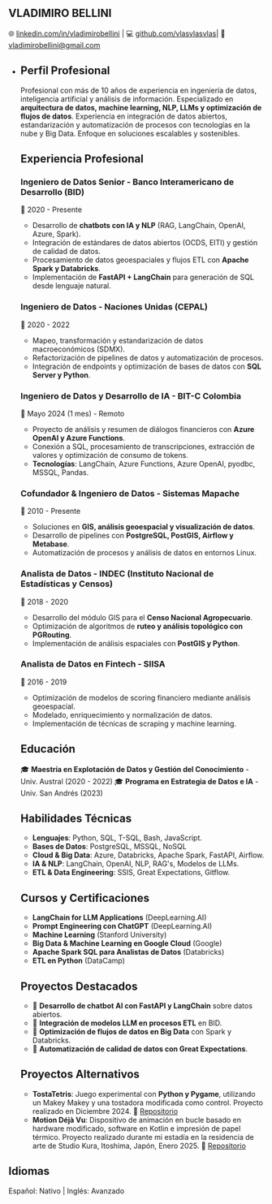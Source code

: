 ## **VLADIMIRO BELLINI**

🌐 [linkedin.com/in/vladimirobellini]() | 💻 [github.com/vlasvlasvlas]()| 📧 vladimirobellini@gmail.com

- ## **Perfil Profesional**

  Profesional con más de 10 años de experiencia en ingeniería de datos, inteligencia artificial y análisis de información. Especializado en **arquitectura de datos, machine learning, NLP, LLMs y optimización de flujos de datos**. Experiencia en integración de datos abiertos, estandarización y automatización de procesos con tecnologías en la nube y Big Data. Enfoque en soluciones escalables y sostenibles.

  ## **Experiencia Profesional**

  ### **Ingeniero de Datos Senior - Banco Interamericano de Desarrollo (BID)**

  📅 2020 - Presente

  - Desarrollo de **chatbots con IA y NLP** (RAG, LangChain, OpenAI, Azure, Spark).
  - Integración de estándares de datos abiertos (OCDS, EITI) y gestión de calidad de datos.
  - Procesamiento de datos geoespaciales y flujos ETL con **Apache Spark y Databricks**.
  - Implementación de **FastAPI + LangChain** para generación de SQL desde lenguaje natural.

  ### **Ingeniero de Datos - Naciones Unidas (CEPAL)**

  📅 2020 - 2022

  - Mapeo, transformación y estandarización de datos macroeconómicos (SDMX).
  - Refactorización de pipelines de datos y automatización de procesos.
  - Integración de endpoints y optimización de bases de datos con **SQL Server y Python**.

  ### **Ingeniero de Datos y Desarrollo de IA - BIT-C Colombia**

  📅 Mayo 2024 (1 mes) - Remoto

  - Proyecto de análisis y resumen de diálogos financieros con **Azure OpenAI y Azure Functions**.
  - Conexión a SQL, procesamiento de transcripciones, extracción de valores y optimización de consumo de tokens.
  - **Tecnologías**: LangChain, Azure Functions, Azure OpenAI, pyodbc, MSSQL, Pandas.

  ### **Cofundador & Ingeniero de Datos - Sistemas Mapache**

  📅 2010 - Presente

  - Soluciones en **GIS, análisis geoespacial y visualización de datos**.
  - Desarrollo de pipelines con **PostgreSQL, PostGIS, Airflow y Metabase**.
  - Automatización de procesos y análisis de datos en entornos Linux.

  ### **Analista de Datos - INDEC (Instituto Nacional de Estadísticas y Censos)**

  📅 2018 - 2020

  - Desarrollo del módulo GIS para el **Censo Nacional Agropecuario**.
  - Optimización de algoritmos de **ruteo y análisis topológico con PGRouting**.
  - Implementación de análisis espaciales con **PostGIS y Python**.

  ### **Analista de Datos en Fintech - SIISA**

  📅 2016 - 2019

  - Optimización de modelos de scoring financiero mediante análisis geoespacial.
  - Modelado, enriquecimiento y normalización de datos.
  - Implementación de técnicas de scraping y machine learning.

  ## **Educación**

  🎓 **Maestría en Explotación de Datos y Gestión del Conocimiento** - Univ. Austral (2020 - 2022)
  🎓 **Programa en Estrategia de Datos e IA** - Univ. San Andrés (2023)

  ## **Habilidades Técnicas**

  - **Lenguajes**: Python, SQL, T-SQL, Bash, JavaScript.
  - **Bases de Datos**: PostgreSQL, MSSQL, NoSQL
  - **Cloud & Big Data**: Azure, Databricks, Apache Spark, FastAPI, Airflow.
  - **IA & NLP**: LangChain, OpenAI, NLP, RAG's, Modelos de LLMs.
  - **ETL & Data Engineering**: SSIS, Great Expectations, Gitflow.

  ## **Cursos y Certificaciones**

  - **LangChain for LLM Applications** (DeepLearning.AI)
  - **Prompt Engineering con ChatGPT** (DeepLearning.AI)
  - **Machine Learning** (Stanford University)
  - **Big Data & Machine Learning en Google Cloud** (Google)
  - **Apache Spark SQL para Analistas de Datos** (Databricks)
  - **ETL en Python** (DataCamp)

  ## **Proyectos Destacados**

  - 🔹 **Desarrollo de chatbot AI con FastAPI y LangChain** sobre datos abiertos.
  - 🔹 **Integración de modelos LLM en procesos ETL** en BID.
  - 🔹 **Optimización de flujos de datos en Big Data** con Spark y Databricks.
  - 🔹 **Automatización de calidad de datos con Great Expectations**.

  ## **Proyectos Alternativos**

  - **TostaTetris**: Juego experimental con **Python y Pygame**, utilizando un Makey Makey y una tostadora modificada como control. Proyecto realizado en Diciembre 2024. 🔗 [Repositorio](https://github.com/vlasvlasvlas/tostatetris)
  - **Motion Déjà Vu**:  Dispositivo de animación en bucle basado en hardware modificado, software en Kotlin e impresión de papel térmico. Proyecto realizado durante mi estadía en la residencia de arte de Studio Kura, Itoshima, Japón, Enero 2025. 🔗 [Repositorio](https://github.com/vlasvlasvlas/motion-deja-vu)

## **Idiomas**

Español: Nativo | Inglés: Avanzado